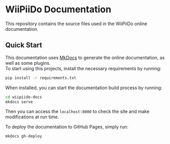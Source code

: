 # WiiPiiDo Documentation

This repository contains the source files used in the WiiPiiDo online documentation.

## Quick Start
This documentation uses [MkDocs](https://www.mkdocs.org/) to generate the online documentation, as well as some plugins. \
To start using this projects, install the necessary requirements by running:

```bash
pip install -r requirements.txt
```

When installed, you can start the documentation build process by running:

```bash
cd wiipiido-docs
mkdocs serve
```

Then you can access the `localhost:8000` to check the site and make modifications at run time.

To deploy the documentation to GitHub Pages, simply run:

```bash
mkdocs gh-deploy
```
